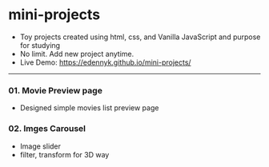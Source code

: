 # mini-projects 
* Toy projects created using html, css, and Vanilla JavaScript and purpose for studying
* No limit. Add new project anytime.
* Live Demo: <https://edennyk.github.io/mini-projects/>
-------------------------------------------------------------------------------------
### 01. Movie Preview page
- Designed simple movies list preview page
### 02. Imges Carousel
- Image slider
- filter, transform for 3D way